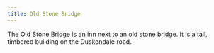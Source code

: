 ```yaml
---
title: Old Stone Bridge
---
```


The Old Stone Bridge is an inn next to an old stone bridge. It is a tall, timbered building on the Duskendale road.






